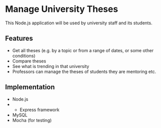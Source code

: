# Manage University Theses
This Node.js application will be used by university staff and its students.
## Features
- Get all theses (e.g. by a topic or from a range of dates, or some other conditions)
- Compare theses 
- See what is trending in that university
- Professors can manage the theses of students they are mentoring etc.

## Implementation 
- Node.js
- - Express framework
- MySQL
- Mocha (for testing)
